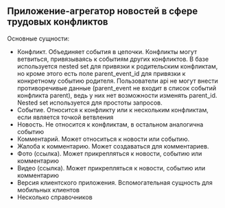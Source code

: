 ## Приложение-агрегатор новостей в сфере трудовых конфликтов

Основные сущности:
<ul>
<li>Конфликт. Объединяет события в цепочки. Конфликты могут ветвиться, привязываясь к событиям других конфликтов.
В базе используется nested set для привязки к родительским конфликтам, но кроме этого есть поле parent_event_id для привязки к конкретному событию родителя.
Пользователи api не могут внести противоречивые данные (parent_event не входит в список событий конфликта parent),
ведь у них нет возможности изменять parent_id.
Nested set используется для простоты запросов.
<li>Событие. Относится к конфликту или к нескольким конфликтам, если является точкой ветвления
<li>Новость. Не относится к конфликтам, в остальном аналогична событию
<li>Комментарий. Может относиться к новости или событию. 
<li>Жалоба к комментарию. Может создаваться для комментариев.
<li>Фото (ссылка). Может прикрепляться к новости, событию или комментарию
<li>Видео (ссылка). Может прикрепляться к новости, событию или комментарию
<li>Версия клиентского приложения. Вспомогательная сущность для мобильных клиентов
<li>Несколько справочников
</ul>
